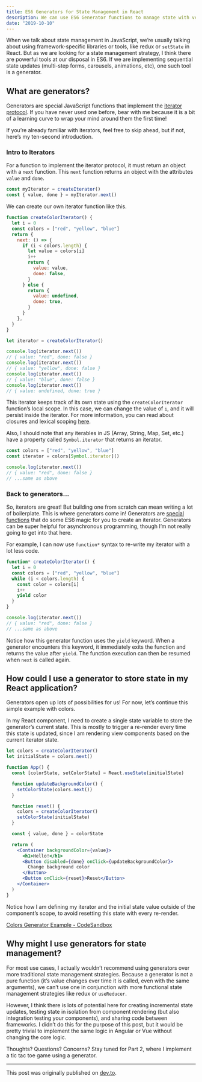 ```yaml
---
title: ES6 Generators for State Management in React
description: We can use ES6 Generator functions to manage state with very little React code.
date: "2019-10-10"
---
```


When we talk about state management in JavaScript, we’re usually talking about using framework-specific libraries or tools, like redux or `setState` in React. But as we are looking for a state management strategy, I think there are powerful tools at our disposal in ES6. If we are implementing sequential state updates (multi-step forms, carousels, animations, etc), one such tool is a generator.

## What are generators?

Generators are special JavaScript functions that implement the [iterator protocol](https://developer.mozilla.org/en-US/docs/Web/JavaScript/Guide/Iterators_and_Generators#Iterators). If you have never used one before, bear with me because it is a bit of a learning curve to wrap your mind around them the first time!

If you’re already familiar with iterators, feel free to skip ahead, but if not, here’s my ten-second introduction.

### Intro to Iterators

For a function to implement the iterator protocol, it must return an object with a `next` function. This `next` function returns an object with the attributes `value` and `done`.

```javascript
const myIterator = createIterator()
const { value, done } = myIterator.next()
```

We can create our own iterator function like this.

```javascript
function createColorIterator() {
  let i = 0
  const colors = ["red", "yellow", "blue"]
  return {
    next: () => {
      if (i < colors.length) {
        let value = colors[i]
        i++
        return {
          value: value,
          done: false,
        }
      } else {
        return {
          value: undefined,
          done: true,
        }
      }
    },
  }
}

let iterator = createColorIterator()

console.log(iterator.next())
// { value: "red", done: false }
console.log(iterator.next())
// { value: "yellow", done: false }
console.log(iterator.next())
// { value: "blue", done: false }
console.log(iterator.next())
// { value: undefined, done: true }
```

This iterator keeps track of its own state using the `createColorIterator` function’s local scope. In this case, we can change the value of `i`, and it will persist inside the iterator. For more information, you can read about closures and lexical scoping [here](https://developer.mozilla.org/en-US/docs/Web/JavaScript/Closures).

Also, I should note that any iterables in JS (Array, String, Map, Set, etc.) have a property called `Symbol.iterator` that returns an iterator.

```javascript
const colors = ["red", "yellow", "blue"]
const iterator = colors[Symbol.iterator]()

console.log(iterator.next())
// { value: "red", done: false }
// ...same as above
```

### Back to generators…

So, iterators are great! But building one from scratch can mean writing a lot of boilerplate. This is where generators come in! Generators are [special functions](https://developer.mozilla.org/en-US/docs/Web/JavaScript/Reference/Statements/function*) that do some ES6 magic for you to create an iterator. Generators can be super helpful for asynchronous programming, though I’m not really going to get into that here.

For example, I can now use `function*` syntax to re-write my iterator with a lot less code.

```javascript
function* createColorIterator() {
  let i = 0
  const colors = ["red", "yellow", "blue"]
  while (i < colors.length) {
    const color = colors[i]
    i++
    yield color
  }
}

console.log(iterator.next())
// { value: "red", done: false }
// ...same as above
```

Notice how this generator function uses the `yield` keyword. When a generator encounters this keyword, it immediately exits the function and returns the value after `yield`. The function execution can then be resumed when `next` is called again.

## How could I use a generator to store state in my React application?

Generators open up lots of possibilities for us! For now, let’s continue this simple example with colors.

In my React component, I need to create a single state variable to store the generator’s current state. This is mostly to trigger a re-render every time this state is updated, since I am rendering view components based on the current iterator state.

```jsx
let colors = createColorIterator()
let initialState = colors.next()

function App() {
  const [colorState, setColorState] = React.useState(initialState)

  function updateBackgroundColor() {
    setColorState(colors.next())
  }

  function reset() {
    colors = createColorIterator()
    setColorState(initialState)
  }

  const { value, done } = colorState

  return (
    <Container backgroundColor={value}>
      <h1>Hello!</h1>
      <Button disabled={done} onClick={updateBackgroundColor}>
        Change background color
      </Button>
      <Button onClick={reset}>Reset</Button>
    </Container>
  )
}
```

Notice how I am defining my iterator and the initial state value outside of the component’s scope, to avoid resetting this state with every re-render.

[Colors Generator Example - CodeSandbox](https://codesandbox.io/s/colors-generator-example-kpp9s)

## Why might I use generators for state management?

For most use cases, I actually wouldn’t recommend using generators over more traditional state management strategies. Because a generator is not a pure function (it’s value changes ever time it is called, even with the same arguments), we can’t use one in conjunction with more functional state management strategies like redux or `useReducer`.

However, I think there is lots of potential here for creating incremental state updates, testing state in isolation from component rendering (but also integration testing your components), and sharing code between frameworks. I didn’t do this for the purpose of this post, but it would be pretty trivial to implement the same logic in Angular or Vue without changing the core logic.

Thoughts? Questions? Concerns? Stay tuned for Part 2, where I implement a tic tac toe game using a generator.

---

This post was originally published on [dev.to](https://dev.to/beccaliz/es6-generators-for-state-management-in-react-h7b).
